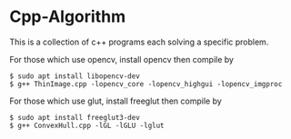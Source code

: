 # Cpp-Algorithm
This is a collection of c++ programs each solving a specific problem.


For those which use opencv, install opencv then compile by

```
$ sudo apt install libopencv-dev
$ g++ ThinImage.cpp -lopencv_core -lopencv_highgui -lopencv_imgproc
```

For those which use glut, install freeglut then compile by

```
$ sudo apt install freeglut3-dev
$ g++ ConvexHull.cpp -lGL -lGLU -lglut
```
